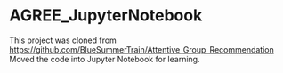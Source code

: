 # AGREE_JupyterNotebook

This project was cloned from https://github.com/BlueSummerTrain/Attentive_Group_Recommendation
Moved the code into Jupyter Notebook for learning.
